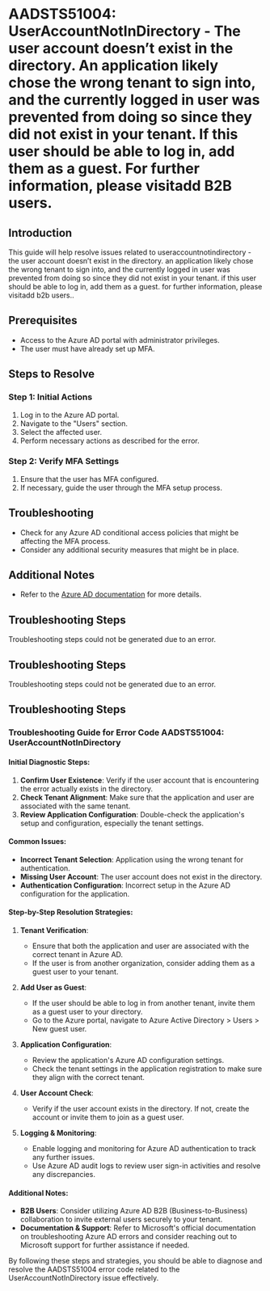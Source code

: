 # AADSTS51004: UserAccountNotInDirectory - The user account doesn’t exist in the directory. An application likely chose the wrong tenant to sign into, and the currently logged in user was prevented from doing so since they did not exist in your tenant. If this user should be able to log in, add them as a guest. For further information, please visitadd B2B users.

## Introduction
This guide will help resolve issues related to useraccountnotindirectory - the user account doesn’t exist in the directory. an application likely chose the wrong tenant to sign into, and the currently logged in user was prevented from doing so since they did not exist in your tenant. if this user should be able to log in, add them as a guest. for further information, please visitadd b2b users..

## Prerequisites
- Access to the Azure AD portal with administrator privileges.
- The user must have already set up MFA.

## Steps to Resolve

### Step 1: Initial Actions
1. Log in to the Azure AD portal.
2. Navigate to the "Users" section.
3. Select the affected user.
4. Perform necessary actions as described for the error.

### Step 2: Verify MFA Settings
1. Ensure that the user has MFA configured.
2. If necessary, guide the user through the MFA setup process.

## Troubleshooting
- Check for any Azure AD conditional access policies that might be affecting the MFA process.
- Consider any additional security measures that might be in place.

## Additional Notes
- Refer to the [Azure AD documentation](https://learn.microsoft.com/en-us/azure/active-directory/) for more details.


## Troubleshooting Steps
Troubleshooting steps could not be generated due to an error.

## Troubleshooting Steps
Troubleshooting steps could not be generated due to an error.

## Troubleshooting Steps
### Troubleshooting Guide for Error Code AADSTS51004: UserAccountNotInDirectory

#### Initial Diagnostic Steps:
1. **Confirm User Existence**: Verify if the user account that is encountering the error actually exists in the directory.
2. **Check Tenant Alignment**: Make sure that the application and user are associated with the same tenant.
3. **Review Application Configuration**: Double-check the application's setup and configuration, especially the tenant settings.

#### Common Issues:
- **Incorrect Tenant Selection**: Application using the wrong tenant for authentication.
- **Missing User Account**: The user account does not exist in the directory.
- **Authentication Configuration**: Incorrect setup in the Azure AD configuration for the application.

#### Step-by-Step Resolution Strategies:
1. **Tenant Verification**:
   - Ensure that both the application and user are associated with the correct tenant in Azure AD.
   - If the user is from another organization, consider adding them as a guest user to your tenant.

2. **Add User as Guest**:
   - If the user should be able to log in from another tenant, invite them as a guest user to your directory.
   - Go to the Azure portal, navigate to Azure Active Directory > Users > New guest user.

3. **Application Configuration**:
   - Review the application's Azure AD configuration settings.
   - Check the tenant settings in the application registration to make sure they align with the correct tenant.

4. **User Account Check**:
   - Verify if the user account exists in the directory. If not, create the account or invite them to join as a guest user.

5. **Logging & Monitoring**:
   - Enable logging and monitoring for Azure AD authentication to track any further issues.
   - Use Azure AD audit logs to review user sign-in activities and resolve any discrepancies.

#### Additional Notes:
- **B2B Users**: Consider utilizing Azure AD B2B (Business-to-Business) collaboration to invite external users securely to your tenant.
- **Documentation & Support**: Refer to Microsoft's official documentation on troubleshooting Azure AD errors and consider reaching out to Microsoft support for further assistance if needed.

By following these steps and strategies, you should be able to diagnose and resolve the AADSTS51004 error code related to the UserAccountNotInDirectory issue effectively.